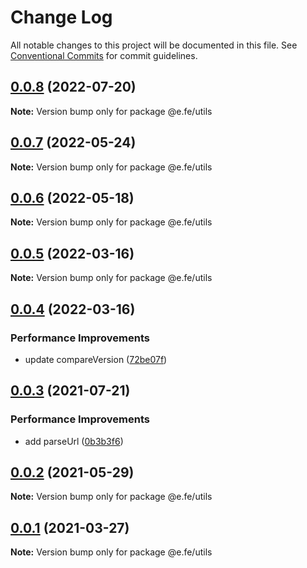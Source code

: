 # Change Log

All notable changes to this project will be documented in this file.
See [Conventional Commits](https://conventionalcommits.org) for commit guidelines.

## [0.0.8](https://github.com/eleven-net-cn/fe-ground/compare/@e.fe/utils@0.0.7...@e.fe/utils@0.0.8) (2022-07-20)

**Note:** Version bump only for package @e.fe/utils

## [0.0.7](https://github.com/eleven-net-cn/fe-ground/compare/@e.fe/utils@0.0.6...@e.fe/utils@0.0.7) (2022-05-24)

**Note:** Version bump only for package @e.fe/utils

## [0.0.6](https://github.com/eleven-net-cn/fe-ground/compare/@e.fe/utils@0.0.5...@e.fe/utils@0.0.6) (2022-05-18)

**Note:** Version bump only for package @e.fe/utils

## [0.0.5](https://github.com/eleven-net-cn/fe-ground/compare/@e.fe/utils@0.0.4...@e.fe/utils@0.0.5) (2022-03-16)

**Note:** Version bump only for package @e.fe/utils

## [0.0.4](https://github.com/eleven-net-cn/fe-ground/compare/@e.fe/utils@0.0.3...@e.fe/utils@0.0.4) (2022-03-16)

### Performance Improvements

- update compareVersion ([72be07f](https://github.com/eleven-net-cn/fe-ground/commit/72be07fe94dda431f410da5d03abe40d1d2f55cc))

## [0.0.3](https://github.com/eleven-net-cn/fe-ground/compare/@e.fe/utils@0.0.2...@e.fe/utils@0.0.3) (2021-07-21)

### Performance Improvements

- add parseUrl ([0b3b3f6](https://github.com/eleven-net-cn/fe-ground/commit/0b3b3f64ed4fb742aaa9ea8d2fc1cdf613808c2e))

## [0.0.2](https://github.com/eleven-net-cn/fe-ground/compare/@e.fe/utils@0.0.1...@e.fe/utils@0.0.2) (2021-05-29)

**Note:** Version bump only for package @e.fe/utils

## [0.0.1](https://github.com/eleven-net-cn/fe-ground/compare/@e.fe/utils@1.1.0...@e.fe/utils@0.0.1) (2021-03-27)

**Note:** Version bump only for package @e.fe/utils
